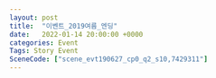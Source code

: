 ```yaml
---
layout: post
title:  "이벤트_2019여름_엔딩"
date:   2022-01-14 20:00:00 +0000
categories: Event
Tags: Story Event
SceneCode: ["scene_evt190627_cp0_q2_s10,7429311"]
---
```

